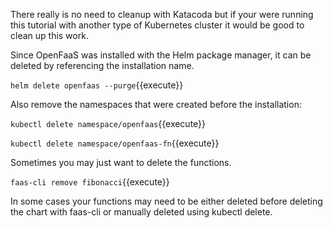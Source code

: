 There really is no need to cleanup with Katacoda but if your were running this tutorial with another type of Kubernetes cluster it would be good to clean up this work.

Since OpenFaaS was installed with the Helm package manager, it can be deleted by referencing the installation name.

`helm delete openfaas --purge`{{execute}}

Also remove the namespaces that were created before the installation:

`kubectl delete namespace/openfaas`{{execute}}

`kubectl delete namespace/openfaas-fn`{{execute}}

Sometimes you may just want to delete the functions.

`faas-cli remove fibonacci`{{execute}}

In some cases your functions may need to be either deleted before deleting the chart with faas-cli or manually deleted using kubectl delete.
